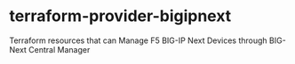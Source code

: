 # terraform-provider-bigipnext
Terraform resources that can Manage F5 BIG-IP Next Devices through BIG-Next Central Manager

